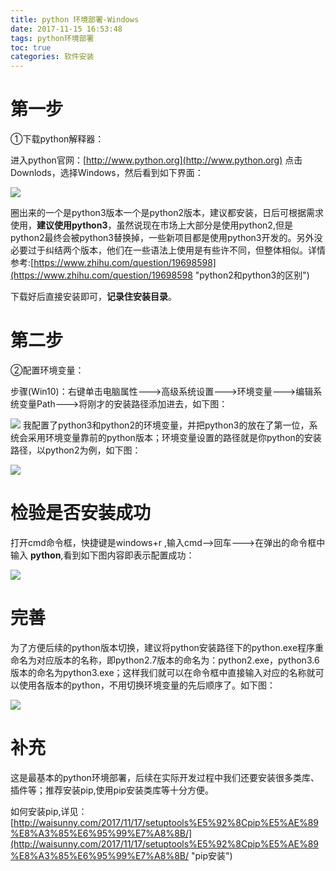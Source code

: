 ```yaml
---
title: python 环境部署-Windows
date: 2017-11-15 16:53:48
tags: python环境部署
toc: true
categories: 软件安装
---
```

# 第一步
①下载python解释器：	
  		
进入python官网：[http://www.python.org](http://www.python.org) 点击Downlods，选择Windows，然后看到如下界面：

![](https://i.imgur.com/L62Jf03.jpg)

圈出来的一个是python3版本一个是python2版本，建议都安装，日后可根据需求使用，**建议使用python3**，虽然说现在市场上大部分是使用python2,但是python2最终会被python3替换掉，一些新项目都是使用python3开发的。另外没必要过于纠结两个版本，他们在一些语法上使用是有些许不同，但整体相似。详情参考:[https://www.zhihu.com/question/19698598](https://www.zhihu.com/question/19698598 "python2和python3的区别")

下载好后直接安装即可，**记录住安装目录**。	
<!--more-->

# 第二步
②配置环境变量：	

步骤(Win10)：右键单击电脑属性--->高级系统设置--->环境变量--->编辑系统变量Path--->将刚才的安装路径添加进去，如下图：

![](https://i.imgur.com/Akxo4lX.jpg)
我配置了python3和python2的环境变量，并把python3的放在了第一位，系统会采用环境变量靠前的python版本；环境变量设置的路径就是你python的安装路径，以python2为例，如下图：

![](https://i.imgur.com/9DFsk0G.jpg)

# 检验是否安装成功
打开cmd命令框，快捷键是windows+r ,输入cmd-->回车--->在弹出的命令框中输入 **python**,看到如下图内容即表示配置成功：

![](https://i.imgur.com/jbijBPp.jpg)

# 完善
为了方便后续的python版本切换，建议将python安装路径下的python.exe程序重命名为对应版本的名称，即python2.7版本的命名为：python2.exe，python3.6版本的命名为python3.exe；这样我们就可以在命令框中直接输入对应的名称就可以使用各版本的python，不用切换环境变量的先后顺序了。如下图：

![](https://i.imgur.com/Jvns0hw.jpg)

# 补充
这是最基本的python环境部署，后续在实际开发过程中我们还要安装很多类库、插件等；推荐安装pip,使用pip安装类库等十分方便。

如何安装pip,详见：[http://waisunny.com/2017/11/17/setuptools%E5%92%8Cpip%E5%AE%89%E8%A3%85%E6%95%99%E7%A8%8B/](http://waisunny.com/2017/11/17/setuptools%E5%92%8Cpip%E5%AE%89%E8%A3%85%E6%95%99%E7%A8%8B/ "pip安装")